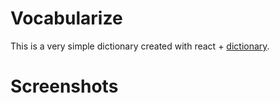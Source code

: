 # Vocabularize

This is a very simple dictionary created with react + [dictionary](https://dictionaryapi.dev/).

# Screenshots